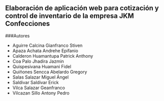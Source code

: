 ## Elaboración de aplicación web para cotización y control de inventario de la empresa JKM Confecciones
###Autores
- Aguirre Calcina Gianfranco Stiven 
- Apaza Achata Andrehe Epifanio
- Calderon Huamantupa Patrick Anthony
- Coa Palo Jhadira Jazmin
- Quispesivana Huamani Fidel 
- Quiñones Sencca Abelardo Gregory 
- Salas Salazar Miguel Ángel 
- Saldivar Saldivar Erick
- Vilca Salazar Geanfranco
- Vilcazan Sillo Antony Pedro 
